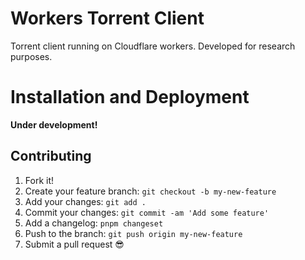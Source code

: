 # Workers Torrent Client
Torrent client running on Cloudflare workers.
Developed for research purposes.

# Installation and Deployment
**Under development!**

## Contributing
1.  Fork it!
2.  Create your feature branch: `git checkout -b my-new-feature`
3.  Add your changes: `git add .`
4.  Commit your changes: `git commit -am 'Add some feature'`
5.  Add a changelog: `pnpm changeset`
6.  Push to the branch: `git push origin my-new-feature`
7.  Submit a pull request :sunglasses: